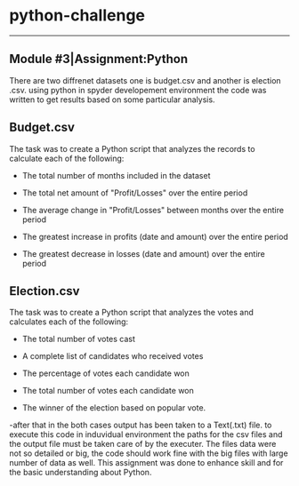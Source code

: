 # python-challenge
-------------------
Module #3|Assignment:Python
----------------------------

There are two diffrenet datasets one is budget.csv and another is election .csv.
using python in spyder developement environment the code was written to get results based on 
some particular analysis.

Budget.csv
----------
The task was to create a Python script that analyzes the records to calculate each of the following:

  * The total number of months included in the dataset

  * The total net amount of "Profit/Losses" over the entire period

  * The average change in "Profit/Losses" between months over the entire period

  * The greatest increase in profits (date and amount) over the entire period

  * The greatest decrease in losses (date and amount) over the entire period

Election.csv
------------
The task was to create a Python script that analyzes the votes and calculates each of the following:

  * The total number of votes cast

  * A complete list of candidates who received votes

  * The percentage of votes each candidate won

  * The total number of votes each candidate won

  * The winner of the election based on popular vote.
  
  
  -after that in the both cases output has been taken to a Text(.txt) file.
  to execute this code in induvidual environment the paths for the csv files and the output file must be 
  taken care of by the executer.
  The files data were not so detailed or big, the code should work fine with the big files with large number of data as well.
  This assignment was done to enhance skill and for the basic understanding about Python.

